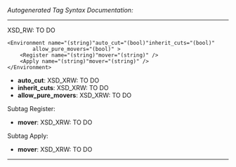 _Autogenerated Tag Syntax Documentation:_

---
XSD_RW: TO DO

```
<Environment name="(string)"auto_cut="(bool)"inherit_cuts="(bool)"
        allow_pure_movers="(bool)" >
    <Register name="(string)"mover="(string)" />
    <Apply name="(string)"mover="(string)" />
</Environment>
```

-   **auto_cut**: XSD_XRW: TO DO
-   **inherit_cuts**: XSD_XRW: TO DO
-   **allow_pure_movers**: XSD_XRW: TO DO


Subtag Register:   

-   **mover**: XSD_XRW: TO DO

Subtag Apply:   

-   **mover**: XSD_XRW: TO DO

---
